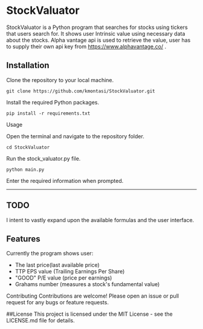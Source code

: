 # StockValuator

StockValuator is a Python program that searches for stocks using tickers that users search for. It shows user Intrinsic value using necessary data about the stocks. Alpha vantage api is used to retrieve the value, user has to supply their own api key from https://www.alphavantage.co/ .

## Installation
Clone the repository to your local machine.

```git clone https://github.com/kmontasi/StockValuator.git```

Install the required Python packages.

```pip install -r requirements.txt```

Usage

Open the terminal and navigate to the repository folder.

```cd StockValuator```

Run the stock_valuator.py file.

```python main.py```

Enter the required information when prompted.


--------------
## TODO
I intent to vastly expand upon the available formulas and the user interface.




## Features
Currently the program shows user:
-   The last price(last available price)
-   TTP EPS value (Trailing Earnings Per Share)
-   "GOOD" P/E value (price per earnings)
-   Grahams number (measures a stock's fundamental value)


Contributing
Contributions are welcome! Please open an issue or pull request for any bugs or feature requests.

##License
This project is licensed under the MIT License - see the LICENSE.md file for details.